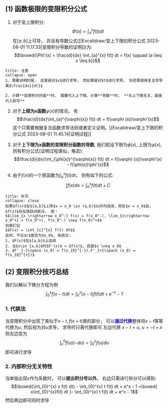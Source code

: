 ## (1) 函数极限的变限积分公式
1. 对于变上限积分:
$$\Phi(x) = \int_{a}^{x} f(t) dt$$
在$[a,b]$上可导， 并且有导数公式([[Excalidraw/变上下限的积分公式 2023-08-01 11.17.33|变限积分导数的证明]])为:
$$\boxed{\Phi'(x) = \frac{d}{dx} \int_{a}^{x} f(t) dt = f(x) \qquad (a \leq x \leq b)}$$
`````ad-caution
title: 注意
collapse: open
1. 需要说明的是， 这里是对$x$进行求导， 而如果是对$t$进行求导， 则还需使用复合求导乘$\frac{dx}{dt}$

2. 计算**变限积分的值**时， 需要代入上下限，计算**导数**时， **与上下限无关，直接代入即可**
`````

2. 对于**上限为$x$函数**$\varphi(x)$的情况， 有
$$\frac{d}{dx}\int_{a}^{\varphi(x)} f(t) dt = f(\varphi (x))\varphi'(x)$$
这个只需要根据复合函数求导法则或者定义证明。[[Excalidraw/变上下限的积分公式 2023-08-01 11.45.14|证明过程]]

3. 对于**上下限为$x$函数的变限积分函数的导数**, 我们假设下限为$\phi(x)$, 上限为$\varphi(x)$, 则有积分公式(证明过程类似，略去):
$$\frac{d}{dx}\int_{\phi(x)}^{\varphi(x)} f(t) dt = f(\varphi (x))\varphi'(x) - f(\phi(x))\phi'(x)$$

4. 由于$f(x)$的一个原函数为$\int_{a}^{x} f(t) dt$， 则有如下的公式:
$$\int f(x) dx= \int_{a}^{x} f(t) dt + C$$
`````ad-note
title: 补充
collapse: close
如果$f(x)$在$[a,b]$上除$x = x_0 \in (a,b)$以外均连续，而在$x = x_0$处， $f(x)$存在跳跃间断点， 即：
$$\lim_{x \rightarrow x_0^-} f(x) = f(x_0^-), \lim_{x\rightarrow x_0^+} = f(x_0^+), f(x_0^-) \neq f(x_0)^+$$
则我们记
$$F(x) = \int_{c}^{x} f(t) dt$$
此时，不论$c$是否为$x_0$, 有结论:
1. $F(x)$在$[a,b]$上连续
2. 当$x\in [a,b]$时$F'(x)$ = $f(x)$, 但是$x \neq x_0$
3. $F'_{-}\space (x_0) = f(x_{0}^{-}),F'_{+}\space (x_0) = f(x_{0}^{+})$
`````

## (2) 变限积分技巧总结
我们以解以下微分方程为例
$$\int_{0}^{x} f(x - t) dt = \int_{0}^{x} (x- t)f(t)dt+ e^{-x} -1$$
### 1. 代换法
当变限积分中出现了类似于$x - t, f(x + t)$类的部分， 可以<b><mark style="background: transparent; color: blue">通过代换</mark></b>整体将$x - t$等等代换为$u$, 然后视为对$u$求导， 求导时只需代换即可
左边代换 $x - t = u$, $u = -t + x$ 则左边变为
$$\int_{x}^{0} f (u) (-du) = \int_{0}^{x} f(u) du$$
即可进行求导
### 2. 内部积分无关特性
当单独出现$x$作为系数时， 可以**提出积分号以外**。
右边只需进行拆分可以得到:
$$\boxed{\int_{0}^{x} x f(t) dt} - \int_{0}^{x} t f(t) dt  + e^x -  1 =\boxed{ x\int_{0}^{x}f(t) dt }- \int_{0}^{x} t f(t) dt  + e^x -  1$$
然后两边即可同时求导

